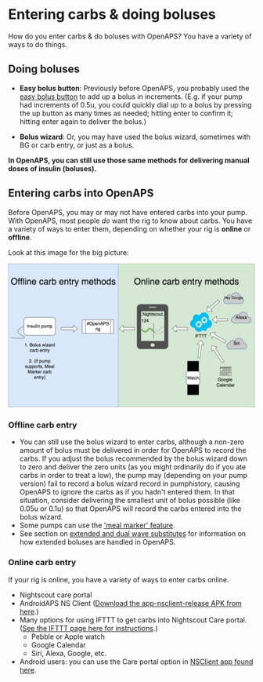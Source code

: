 # Entering carbs & doing boluses

How do you enter carbs & do boluses with OpenAPS? You have a variety of ways to do things.

## Doing boluses

* **Easy bolus button**: Previously before OpenAPS, you probably used the [easy bolus button](http://openaps.readthedocs.io/en/latest/docs/While%20You%20Wait%20For%20Gear/collect-data-and-prepare.html#easy-bolus-button) to add up a bolus in increments. (E.g. if your pump had increments of 0.5u, you could quickly dial up to a bolus by pressing the up button as many times as needed; hitting enter to confirm it; hitting enter again to deliver the bolus.)

* **Bolus wizard**: Or, you may have used the bolus wizard, sometimes with BG or carb entry, or just as a bolus.

**In OpenAPS, you can still use those same methods for delivering manual doses of insulin (boluses).**

## Entering carbs into OpenAPS

Before OpenAPS, you may or may not have entered carbs into your pump. With OpenAPS, most people *do* want the rig to know about carbs. You have a variety of ways to enter them, depending on whether your rig is **online** or **offline**.

Look at this image for the big picture:

![Different methods for entering carbs](../Images/Carb_data_to_rig.jpg)

### Offline carb entry

* You can still use the bolus wizard to enter carbs, although a non-zero amount of bolus must be delivered in order for OpenAPS to record the carbs. If you adjust the bolus recommended by the bolus wizard down to zero and deliver the zero units (as you might ordinarily do if you ate carbs in order to treat a low), the pump may (depending on your pump version) fail to record a bolus wizard record in pumphistory, causing OpenAPS to ignore the carbs as if you hadn't entered them. In that situation, consider delivering the smallest unit of bolus possible (like 0.05u or 0.1u) so that OpenAPS will record the carbs entered into the bolus wizard.
* Some pumps can use the ['meal marker' feature](http://openaps.readthedocs.io/en/latest/docs/Customize-Iterate/offline-looping-and-monitoring.html#entering-carbs-while-offline).
* See section on [extended and dual wave substitutes](https://openaps.readthedocs.io/en/latest/docs/While%20You%20Wait%20For%20Gear/collect-data-and-prepare.html#extended-and-dual-wave-substitute) for information on how extended boluses are handled in OpenAPS.

### Online carb entry

If your rig is online, you have a variety of ways to enter carbs online.

* Nightscout care portal
* AndroidAPS NS Client ([Download the app-nsclient-release APK from here](https://github.com/MilosKozak/AndroidAPS/releases).)
* Many options for using IFTTT to get carbs into Nightscout Care portal. ([See the IFTTT page here for instructions](http://openaps.readthedocs.io/en/latest/docs/Customize-Iterate/ifttt-integration.html).)
  * Pebble or Apple watch
  * Google Calendar
  * Siri, Alexa, Google, etc. 
* Android users: you can use the Care portal option in [NSClient app found here](https://github.com/nightscout/NSClient-Android/releases).
  
